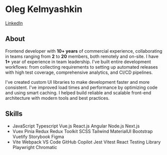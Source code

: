 # Oleg Kelmyashkin 
[LinkedIn](https://www.linkedin.com/in/oleg-kelmyashkin)

## About

Frontend developer with **10+ years** of commercial experience, collaborating in teams ranging from **2** to **20** members,
both remotely and on-site. I have **1+** year of experience in team leadership. I've built entire development workflows:
from collecting requirements to setting up automated releases with high test coverage, comprehensive analytics, and
CI/CD pipelines.

I've created custom UI libraries to make development faster and more consistent. I've improved load times and
performance by optimizing code and using smart caching. I helped build reliable and scalable front-end architecture with
modern tools and best practices.

## Skills

- JavaScript Typescript Vue.js React.js Angular Node.js Next.js
- Vuex Pinia Redux Redux Toolkit SCSS Tailwind MaterialUI Bootstrap Vuetify Storybook Figma
- Vite Webpack VS Code GitHub Copilot Jest Vitest React Testing Library Playwright Chromatic

